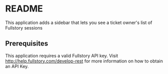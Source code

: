 # README

This application adds a sidebar that lets you see a ticket owner's list of Fullstory sessions


## Prerequisites

This application requires a valid Fullstory API key. Visit http://help.fullstory.com/develop-rest for more information on how to obtain an API Key.
